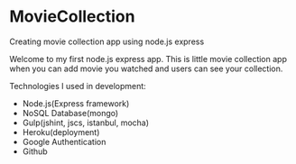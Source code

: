 # MovieCollection
Creating movie collection app using node.js express


Welcome to my first node.js express app.
This is little movie collection app when you can add movie you watched and users can see your collection.

Technologies I used in development: 

- Node.js(Express framework)
- NoSQL Database(mongo)
- Gulp(jshint, jscs, istanbul, mocha) 
- Heroku(deployment)
- Google Authentication
- Github

